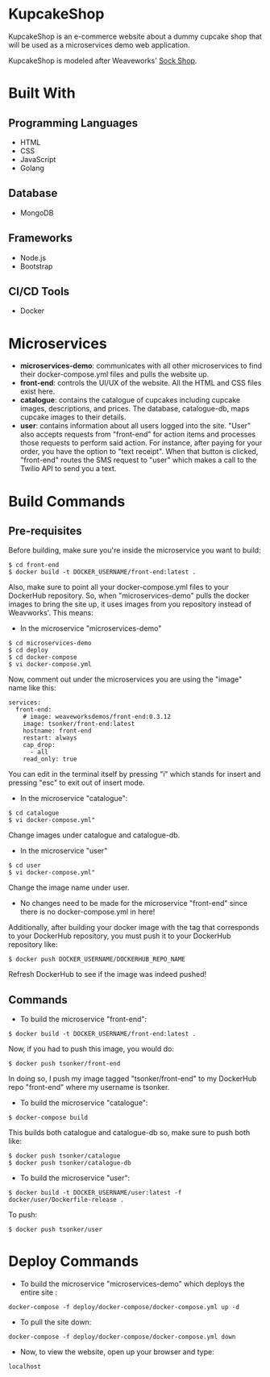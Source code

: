 # KupcakeShop
KupcakeShop is an e-commerce website about a dummy cupcake shop that will be used as a microservices demo web application.

KupcakeShop is modeled after Weaveworks' [Sock Shop](https://microservices-demo.github.io/).

# Built With
## Programming Languages 
- HTML
- CSS
- JavaScript
- Golang

## Database
- MongoDB

## Frameworks
- Node.js
- Bootstrap

## CI/CD Tools
- Docker

# Microservices
- **microservices-demo**: communicates with all other microservices to find their docker-compose.yml files and pulls the website up.
- **front-end**: controls the UI/UX of the website. All the HTML and CSS files exist here.
- **catalogue**: contains the catalogue of cupcakes including cupcake images, descriptions, and prices. 
The database, catalogue-db, maps cupcake images to their details.
- **user**: contains information about all users logged into the site. 
"User" also accepts requests from "front-end" for action items and processes those requests to perform said action. 
For instance, after paying for your order, you have the option to "text receipt". When that button is clicked, "front-end" routes the SMS request to "user" which makes a call to the Twilio API to send you a text.

# Build Commands
## Pre-requisites
Before building, make sure you're inside the microservice you want to build:
```
$ cd front-end
$ docker build -t DOCKER_USERNAME/front-end:latest .
```

Also, make sure to point all your docker-compose.yml files to your DockerHub repository.
So, when "microservices-demo" pulls the docker images to bring the site up, it uses images from you repository instead of Weavworks'.
This means: 
- In the microservice "microservices-demo"
```
$ cd microservices-demo
$ cd deploy
$ cd docker-compose
$ vi docker-compose.yml
```
Now, comment out under the microservices you are using the "image" name like this:
```
services:
  front-end:
    # image: weaveworksdemos/front-end:0.3.12
    image: tsonker/front-end:latest
    hostname: front-end
    restart: always
    cap_drop:
      - all
    read_only: true
 ```
 You can edit in the terminal itself by pressing "i" which stands for insert and pressing "esc" to exit out of insert mode.
 
- In the microservice "catalogue":
```
$ cd catalogue
$ vi docker-compose.yml"
```
Change images under catalogue and catalogue-db.

- In the microservice "user"
```
$ cd user
$ vi docker-compose.yml"
```
Change the image name under user.

- No changes need to be made for the microservice "front-end" since there is no docker-compose.yml in here!

Additionally, after building your docker image with the tag that corresponds to your DockerHub repository, you must push it to your DockerHub repository like:
```
$ docker push DOCKER_USERNAME/DOCKERHUB_REPO_NAME
```
Refresh DockerHub to see if the image was indeed pushed!

## Commands
- To build the microservice "front-end":
```
$ docker build -t DOCKER_USERNAME/front-end:latest .
```
Now, if you had to push this image, you would do:
```
$ docker push tsonker/front-end
```
In doing so, I push my image tagged "tsonker/front-end" to my DockerHub repo "front-end" where my username is tsonker.

- To build the microservice "catalogue":
```
$ docker-compose build
```
This builds both catalogue and catalogue-db so, make sure to push both like:
```
$ docker push tsonker/catalogue
$ docker push tsonker/catalogue-db
```

- To build the microservice "user":
```
$ docker build -t DOCKER_USERNAME/user:latest -f docker/user/Dockerfile-release .
```
To push:
```
$ docker push tsonker/user
```

# Deploy Commands
- To build the microservice "microservices-demo" which deploys the entire site :
```
docker-compose -f deploy/docker-compose/docker-compose.yml up -d
```
- To pull the site down:
```
docker-compose -f deploy/docker-compose/docker-compose.yml down
```
- Now, to view the website, open up your browser and type:
```
localhost
```
